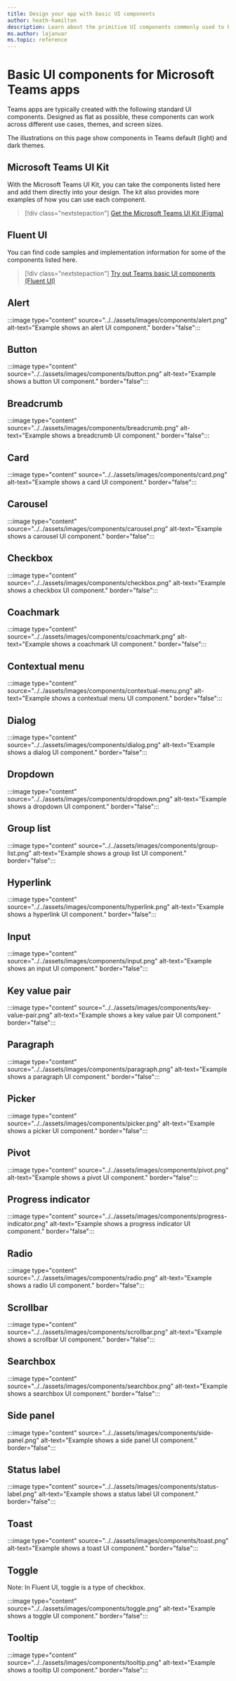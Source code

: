 ```yaml
---
title: Design your app with basic UI components
author: heath-hamilton
description: Learn about the primitive UI components commonly used to build Microsoft Teams apps and get the Microsoft Teams UI Kit. 
ms.author: lajanuar
ms.topic: reference
---
```

# Basic UI components for Microsoft Teams apps

Teams apps are typically created with the following standard UI components. Designed as flat as possible, these components can work across different use cases, themes, and screen sizes.

The illustrations on this page show components in Teams default (light) and dark themes.

## Microsoft Teams UI Kit

With the Microsoft Teams UI Kit, you can take the components listed here and add them directly into your design. The kit also provides more examples of how you can use each component.

> [!div class="nextstepaction"]
> [Get the Microsoft Teams UI Kit (Figma)](https://www.figma.com/community/file/916836509871353159)

## Fluent UI

You can find code samples and implementation information for some of the components listed here.

> [!div class="nextstepaction"]
> [Try out Teams basic UI components (Fluent UI)](https://fluentsite.z22.web.core.windows.net/)

## Alert

:::image type="content" source="../../assets/images/components/alert.png" alt-text="Example shows an alert UI component." border="false":::

## Button

:::image type="content" source="../../assets/images/components/button.png" alt-text="Example shows a button UI component." border="false":::

## Breadcrumb

:::image type="content" source="../../assets/images/components/breadcrumb.png" alt-text="Example shows a breadcrumb UI component." border="false":::

## Card

:::image type="content" source="../../assets/images/components/card.png" alt-text="Example shows a card UI component." border="false":::

## Carousel

:::image type="content" source="../../assets/images/components/carousel.png" alt-text="Example shows a carousel UI component." border="false":::

## Checkbox

:::image type="content" source="../../assets/images/components/checkbox.png" alt-text="Example shows a checkbox UI component." border="false":::

## Coachmark

:::image type="content" source="../../assets/images/components/coachmark.png" alt-text="Example shows a coachmark UI component." border="false":::

## Contextual menu

:::image type="content" source="../../assets/images/components/contextual-menu.png" alt-text="Example shows a contextual menu UI component." border="false":::

## Dialog

:::image type="content" source="../../assets/images/components/dialog.png" alt-text="Example shows a dialog UI component." border="false":::

## Dropdown

:::image type="content" source="../../assets/images/components/dropdown.png" alt-text="Example shows a dropdown UI component." border="false":::

## Group list

:::image type="content" source="../../assets/images/components/group-list.png" alt-text="Example shows a group list UI component." border="false":::

## Hyperlink

:::image type="content" source="../../assets/images/components/hyperlink.png" alt-text="Example shows a hyperlink UI component." border="false":::

## Input

:::image type="content" source="../../assets/images/components/input.png" alt-text="Example shows an input UI component." border="false":::

## Key value pair

:::image type="content" source="../../assets/images/components/key-value-pair.png" alt-text="Example shows a key value pair UI component." border="false":::

## Paragraph

:::image type="content" source="../../assets/images/components/paragraph.png" alt-text="Example shows a paragraph UI component." border="false":::

## Picker

:::image type="content" source="../../assets/images/components/picker.png" alt-text="Example shows a picker UI component." border="false":::

## Pivot

:::image type="content" source="../../assets/images/components/pivot.png" alt-text="Example shows a pivot UI component." border="false":::

## Progress indicator

:::image type="content" source="../../assets/images/components/progress-indicator.png" alt-text="Example shows a progress indicator UI component." border="false":::

## Radio

:::image type="content" source="../../assets/images/components/radio.png" alt-text="Example shows a radio UI component." border="false":::

## Scrollbar

:::image type="content" source="../../assets/images/components/scrollbar.png" alt-text="Example shows a scrollbar UI component." border="false":::

## Searchbox

:::image type="content" source="../../assets/images/components/searchbox.png" alt-text="Example shows a searchbox UI component." border="false":::

## Side panel

:::image type="content" source="../../assets/images/components/side-panel.png" alt-text="Example shows a side panel UI component." border="false":::

## Status label

:::image type="content" source="../../assets/images/components/status-label.png" alt-text="Example shows a status label UI component." border="false":::

## Toast

:::image type="content" source="../../assets/images/components/toast.png" alt-text="Example shows a toast UI component." border="false":::

## Toggle

Note: In Fluent UI, toggle is a type of checkbox.

:::image type="content" source="../../assets/images/components/toggle.png" alt-text="Example shows a toggle UI component." border="false":::

## Tooltip

:::image type="content" source="../../assets/images/components/tooltip.png" alt-text="Example shows a tooltip UI component." border="false":::

